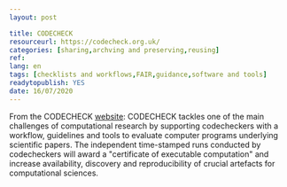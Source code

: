 ```yaml
---
layout: post 

title: CODECHECK
resourceurl: https://codecheck.org.uk/
categories: [sharing,archving and preserving,reusing]
ref: 
lang: en
tags: [checklists and workflows,FAIR,guidance,software and tools]
readytopublish: YES
date: 16/07/2020
---
```

From the CODECHECK [website](https://codecheck.org.uk/): CODECHECK tackles one of the main challenges of computational research by supporting codecheckers with a workflow, guidelines and tools to evaluate computer programs underlying scientific papers. The independent time-stamped runs conducted by codecheckers will award a "certificate of executable computation" and increase availability, discovery and reproducibility of crucial artefacts for computational sciences.